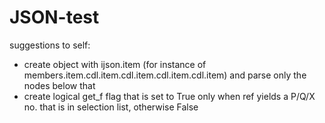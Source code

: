  # JSON-test
 
suggestions to self:
* create object with ijson.item (for instance of members.item.cdl.item.cdl.item.cdl.item.cdl.item) and parse only the nodes below that
* create logical get_f flag that is set to True only when ref yields a P/Q/X no. that is in selection list, otherwise False
